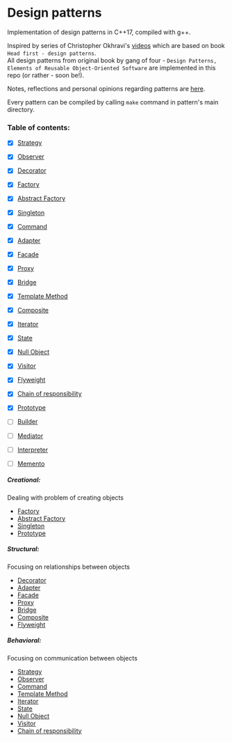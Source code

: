 Design patterns
===============

Implementation of design patterns in C++17, compiled with g++.

Inspired by series of Christopher Okhravi's [videos](https://www.youtube.com/watch?v=v9ejT8FO-7I&list=PLrhzvIcii6GNjpARdnO4ueTUAVR9eMBpc)
which are based on book ``Head first - design patterns``.  
All design patterns from original book by gang of four - `Design Patterns, Elements of Reusable Object-Oriented Software`
are implemented in this repo (or rather - soon be!).

Notes, reflections and personal opinions regarding patterns are [here](patterns/notes.md).

Every pattern can be compiled by calling `make` command in pattern's main directory.

### Table of contents:

- [X] [Strategy](patterns/1_Strategy/description.md)
- [X] [Observer](patterns/2_Observer/description.md)  
- [X] [Decorator](patterns/3_Decorator/description.md)  
- [X] [Factory](patterns/4_Factory/description.md)  
- [X] [Abstract Factory](patterns/5_Abstract_Factory/description.md)  
- [X] [Singleton](patterns/6_Singleton/description.md)  
- [X] [Command](patterns/7_Command/description.md)  
- [X] [Adapter](patterns/8_Adapter/description.md)  
- [X] [Facade](patterns/9_Facade/description.md)
- [X] [Proxy](patterns/10_Proxy/description.md)
- [X] [Bridge](patterns/11_Bridge/description.md)
- [X] [Template Method](patterns/12_Template_Method/description.md)
- [X] [Composite](patterns/13_Composite/description.md)
- [X] [Iterator](patterns/14_Iterator/description.md)
- [X] [State](patterns/15_State/decription.md)
- [X] [Null Object](patterns/16_Null_Object/decription.md)
- [X] [Visitor](patterns/17_Visitor/description.md)
- [X] [Flyweight](patterns/18_Flyweight/description.md)
- [X] [Chain of responsibility](patterns/19_Chain_of_responsibility/description.md)
- [X] [Prototype](patterns/20_Prototype/description.md)
- [ ] [Builder]()
- [ ] [Mediator]()
- [ ] [Interpreter]()
- [ ] [Memento]()


##### Creational:
Dealing with problem of creating objects

- [Factory](patterns/4_Factory/description.md)
- [Abstract Factory](patterns/5_Abstract_Factory/description.md)
- [Singleton](patterns/6_Singleton/description.md)  
- [Prototype](patterns/20_Prototype/description.md)

##### Structural:
Focusing on relationships between objects

- [Decorator](patterns/3_Decorator/description.md)  
- [Adapter](patterns/8_Adapter/description.md)
- [Facade](patterns/9_Facade/description.md)
- [Proxy](patterns/10_Proxy/description.md)
- [Bridge](patterns/11_Bridge/description.md)
- [Composite](patterns/13_Composite/description.md)
- [Flyweight](patterns/18_Flyweight/description.md)

##### Behavioral:
Focusing on communication between objects

- [Strategy](patterns/1_Strategy/description.md)
- [Observer](patterns/2_Observer/description.md)  
- [Command](patterns/7_Command/description.md)
- [Template Method](patterns/12_Template_Method/description.md)
- [Iterator](patterns/14_Iterator/description.md)
- [State](patterns/15_State/decription.md)
- [Null Object](patterns/16_Null_Object/decription.md)
- [Visitor](patterns/17_Visitor/description.md)
- [Chain of responsibility](patterns/19_Chain_of_responsibility/description.md)
